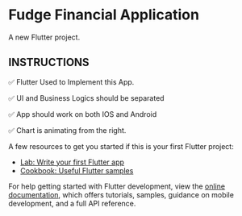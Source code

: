 # Fudge Financial Application

A new Flutter project.

## INSTRUCTIONS

 ✅ Flutter Used to Implement this App.
  
 ✅ UI and Business Logics should be separated 
 
 ✅ App should work on both IOS and Android
 
 ✅ Chart is animating from the right.

A few resources to get you started if this is your first Flutter project:

- [Lab: Write your first Flutter app](https://docs.flutter.dev/get-started/codelab)
- [Cookbook: Useful Flutter samples](https://docs.flutter.dev/cookbook)

For help getting started with Flutter development, view the
[online documentation](https://docs.flutter.dev/), which offers tutorials,
samples, guidance on mobile development, and a full API reference.
